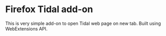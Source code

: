 # Firefox Tidal add-on
This is very simple add-on to open Tidal web page on new tab. Built using WebExtensions API.
